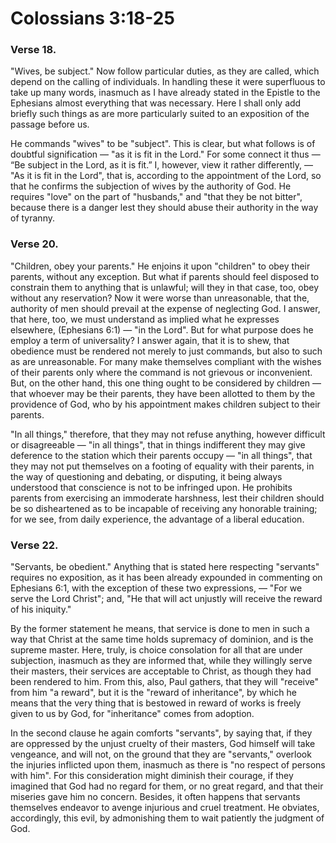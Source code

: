 # Colossians 3:18-25


### Verse 18.
 "Wives, be subject." Now follow particular duties, as they are called, which depend on the calling of individuals. In handling these it were superfluous to take up many words, inasmuch as I have already stated in the Epistle to the Ephesians almost everything that was necessary. Here I shall only add briefly such things as are more particularly suited to an exposition of the passage before us.

He commands "wives" to be "subject". This is clear, but what follows is of doubtful signification — "as it is fit in the Lord." For some connect it thus — “Be subject in the Lord, as it is fit.” I, however, view it rather differently, — "As it is fit in the Lord", that is, according to the appointment of the Lord, so that he confirms the subjection of wives by the authority of God. He requires "love" on the part of "husbands," and "that they be not bitter", because there is a danger lest they should abuse their authority in the way of tyranny.

### Verse 20.
 "Children, obey your parents." He enjoins it upon "children" to obey their parents, without any exception. But what if parents should feel disposed to constrain them to anything that is unlawful; will they in that case, too, obey without any reservation? Now it were worse than unreasonable, that the, authority of men should prevail at the expense of neglecting God. I answer, that here, too, we must understand as implied what he expresses elsewhere, (Ephesians 6:1) — "in the Lord". But for what purpose does he employ a term of universality? I answer again, that it is to shew, that obedience must be rendered not merely to just commands, but also to such as are unreasonable. For many make themselves compliant with the wishes of their parents only where the command is not grievous or inconvenient. But, on the other hand, this one thing ought to be considered by children — that whoever may be their parents, they have been allotted to them by the providence of God, who by his appointment makes children subject to their parents.

 "In all things," therefore, that they may not refuse anything, however difficult or disagreeable — "in all things", that in things indifferent they may give deference to the station which their parents occupy — "in all things", that they may not put themselves on a footing of equality with their parents, in the way of questioning and debating, or disputing, it being always understood that conscience is not to be infringed upon. He prohibits parents from exercising an immoderate harshness, lest their children should be so disheartened as to be incapable of receiving any honorable training; for we see, from daily experience, the advantage of a liberal education.

### Verse 22.
  "Servants, be obedient." Anything that is stated here respecting "servants" requires no exposition, as it has been already expounded in commenting on Ephesians 6:1, with the exception of these two expressions, — "For we serve the Lord Christ"; and, "He that will act unjustly will receive the reward of his iniquity."

By the former statement he means, that service is done to men in such a way that Christ at the same time holds supremacy of dominion, and is the supreme master. Here, truly, is choice consolation for all that are under subjection, inasmuch as they are informed that, while they willingly serve their masters, their services are acceptable to Christ, as though they had been rendered to him. From this, also, Paul gathers, that they will "receive" from him "a reward", but it is the "reward of inheritance", by which he means that the very thing that is bestowed in reward of works is freely given to us by God, for "inheritance" comes from adoption.

In the second clause he again comforts "servants", by saying that, if they are oppressed by the unjust cruelty of their masters, God himself will take vengeance, and will not, on the ground that they are "servants," overlook the injuries inflicted upon them, inasmuch as there is "no respect of persons with him". For this consideration might diminish their courage, if they imagined that God had no regard for them, or no great regard, and that their miseries gave him no concern. Besides, it often happens that servants themselves endeavor to avenge injurious and cruel treatment. He obviates, accordingly, this evil, by admonishing them to wait patiently the judgment of God.

